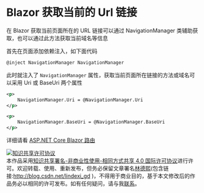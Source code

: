 # Blazor 获取当前的 Url 链接

在 Blazor 获取当前页面所在的 URL 链接可以通过 NavigationManager 类辅助获取，也可以通过此方法获取当前域名等信息

<!--more-->
<!-- CreateTime:6/28/2020 8:40:39 AM -->

<!-- 发布 -->

首先在页面添加依赖注入，如下面代码

```csharp
@inject NavigationManager NavigationManager
```

此时就注入了 `NavigationManager` 属性，获取当前页面所在链接的方法或域名可以采用 Uri 或 BaseUri 两个属性

```xml
<p>
	NavigationManager.Uri = @NavigationManager.Uri
</p>

<p>
	NavigationManager.BaseUri = @NavigationManager.BaseUri
</p>
```

详细请看 [ASP.NET Core Blazor 路由](https://docs.microsoft.com/zh-cn/aspnet/core/blazor/fundamentals/routing?view=aspnetcore-3.1)

<a rel="license" href="http://creativecommons.org/licenses/by-nc-sa/4.0/"><img alt="知识共享许可协议" style="border-width:0" src="https://i.creativecommons.org/l/by-nc-sa/4.0/88x31.png" /></a><br />本作品采用<a rel="license" href="http://creativecommons.org/licenses/by-nc-sa/4.0/">知识共享署名-非商业性使用-相同方式共享 4.0 国际许可协议</a>进行许可。欢迎转载、使用、重新发布，但务必保留文章署名[林德熙](http://blog.csdn.net/lindexi_gd)(包含链接:http://blog.csdn.net/lindexi_gd )，不得用于商业目的，基于本文修改后的作品务必以相同的许可发布。如有任何疑问，请与我[联系](mailto:lindexi_gd@163.com)。
